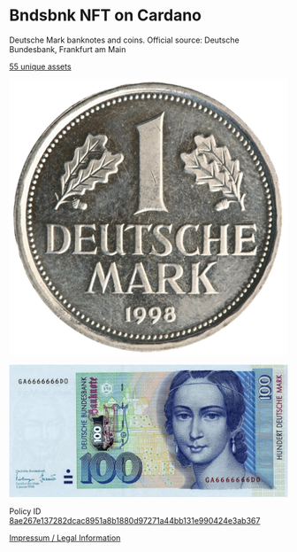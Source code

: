# Bndsbnk NFT on Cardano

Deutsche Mark banknotes and coins.
Official source: Deutsche Bundesbank, Frankfurt am Main

[55 unique assets](https://cexplorer.io/policy/8ae267e137282dcac8951a8b1880d97271a44bb131e990424e3ab367)

![1 Deutsche Mark](coins-frog-100-brd-vs-data.jpeg)

![100 Deutsche Mark](series4-bbk3a-0100-00-1996-vs-data.jpeg)

Policy ID [8ae267e137282dcac8951a8b1880d97271a44bb131e990424e3ab367](https://pool.pm/policy/8ae267e137282dcac8951a8b1880d97271a44bb131e990424e3ab367)

[Impressum / Legal Information](https://philipphenkel.github.io/impressum/)

<style>
  .header {
    display: none;
  }
</style>
